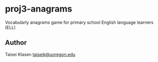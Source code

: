 # proj3-anagrams
Vocabularly anagrams game for primary school English language learners (ELL)

## Author
Taisei Klasen taiseik@uoregon.edu